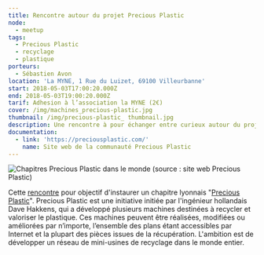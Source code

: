 ```yaml
---
title: Rencontre autour du projet Precious Plastic
node:
  - meetup
tags:
  - Precious Plastic
  - recyclage
  - plastique
porteurs:
  - Sébastien Avon
location: 'La MYNE, 1 Rue du Luizet, 69100 Villeurbanne'
start: 2018-05-03T17:00:20.000Z
end: 2018-05-03T19:00:20.000Z
tarif: Adhesion à l’association la MYNE (2€)
cover: /img/machines_precious-plastic.jpg
thumbnail: /img/precious-plastic_ thumbnail.jpg
description: Une rencontre à pour échanger entre curieux autour du projet Precious Plastic.
documentation:
  - link: 'https://preciousplastic.com/'
    name: Site web de la communauté Precious Plastic
---
```

![Chapitres Precious Plastic dans le monde (source : site web Precious Plastic)](/img/precious-plastic-community.jpeg)

Cette [rencontre](https://www.facebook.com/events/789078461285662/) pour objectif d'instaurer un chapitre lyonnais "[Precious Plastic](https://preciousplastic.com/)".  Precious Plastic est une initiative initiée par l'ingénieur hollandais Dave Hakkens, qui a développé plusieurs machines destinées à recycler et valoriser le plastique. Ces machines peuvent être réalisées, modifiées ou améliorées par n’importe, l’ensemble des plans étant accessibles par Internet et la plupart des pièces issues de la récupération. L'ambition est de développer un réseau de mini-usines de recyclage dans le monde entier.
